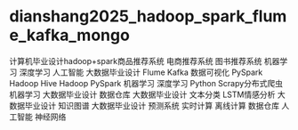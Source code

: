 # dianshang2025_hadoop_spark_flume_kafka_mongo
计算机毕业设计hadoop+spark商品推荐系统 电商推荐系统 图书推荐系统 机器学习 深度学习 人工智能 大数据毕业设计 Flume Kafka 数据可视化 PySpark Hadoop Hive Hadoop PySpark 机器学习 深度学习 Python Scrapy分布式爬虫 机器学习 大数据毕业设计 数据仓库 大数据毕业设计 文本分类 LSTM情感分析 大数据毕业设计 知识图谱 大数据毕业设计 预测系统 实时计算 离线计算 数据仓库 人工智能 神经网络
